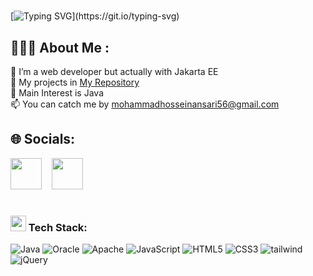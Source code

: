 
# <div align="center">
[![Typing SVG](https://readme-typing-svg.herokuapp.com?font=Dancing+Script&weight=500&size=30&duration=7000&pause=2000&color=000000&width=700&lines=This+is+mohammedhossyn+.)](https://git.io/typing-svg)
</div>   

  
## 👨🏻‍💻 About Me :
🌌 I’m a web developer but actually with Jakarta EE<br>
👾 My projects in <a href="https://github.com/Mohsenkhademian?tab=repositories">My Repository</a><br>
🤍 Main Interest is Java<br>
📫 You can catch me by <a href="https://mailto:mohammadhosseinansari56@gmail.com">mohammadhosseinansari56@gmail.com</a>


## 🌐 Socials:
<p align="left">
   <a href="t.me/mohammedhossyn" target="_blank" rel="noopener noreferrer"><img src="https://icons8.com/icon/oWiuH0jFiU0R/telegram-app"  width="50" /></a>
  &nbsp;&nbsp;
  <a href="https://www.linkedin.com/in/mohammedhossyn" target="_blank" rel="noopener noreferrer"><img src="https://img.icons8.com/color/2x/linkedin.png"  width="50" /></a>
  &nbsp;&nbsp;
 

# <h3><img src="https://user-images.githubusercontent.com/31341013/215384145-99d3ea7f-9fab-4b7e-a476-dbfc533b1412.gif" height="25"/> Tech Stack:
![Java](https://img.shields.io/badge/java-%23ED8B00.svg?style=for-the-badge&logo=java&logoColor=white) 
![Oracle](https://img.shields.io/badge/spring-%236DB33F.svg?style=for-the-badge&logo=oracle&logoColor=white)
![Apache](https://img.shields.io/badge/apache-%23D42029.svg?style=for-the-badge&logo=apache&logoColor=white) 
![JavaScript](https://img.shields.io/badge/javascript-%23323330.svg?style=for-the-badge&logo=javascript&logoColor=%23F7DF1E) 
![HTML5](https://img.shields.io/badge/html5-%23E34F26.svg?style=for-the-badge&logo=html5&logoColor=white) 
![CSS3](https://img.shields.io/badge/Oracle-F80000?style=for-the-badge&logo=oracle&logoColor=white) 
![tailwind](https://img.shields.io/badge/bootstrap-%23563D7C.svg?style=for-the-badge&logo=tailwindcss&logoColor=white) 
![jQuery](https://img.shields.io/badge/jquery-%230769AD.svg?style=for-the-badge&logo=jquery&logoColor=white) 
